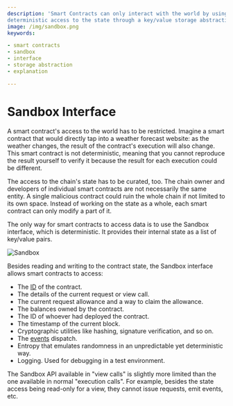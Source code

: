 ```yaml
---
description: 'Smart Contracts can only interact with the world by using the Sandbox interface which provides limited and
deterministic access to the state through a key/value storage abstraction.'
image: /img/sandbox.png
keywords:

- smart contracts
- sandbox
- interface
- storage abstraction
- explanation

---
```


# Sandbox Interface

A smart contract's access to the world has to be restricted. Imagine a smart contract that would directly tap into a
weather forecast website: as the weather changes, the result of the contract's execution will also change. This smart
contract is not deterministic, meaning that you cannot reproduce the result yourself to verify it because the result for
each execution could be different.

The access to the chain's state has to be curated, too. The chain owner and developers of individual smart contracts are
not necessarily the same entity. A single malicious contract could ruin the whole chain if not limited to its own space.
Instead of working on the state as a whole, each smart contract can only modify a part of it.

The only way for smart contracts to access data is to use the Sandbox interface, which is deterministic. It provides
their internal state as a list of key/value pairs.

![Sandbox](/img/sandbox.png)

Besides reading and writing to the contract state, the Sandbox interface allows smart contracts to access:

- The [ID](./accounts/how-accounts-work#agent-id) of the contract.
- The details of the current request or view call.
- The current request allowance and a way to claim the allowance.
- The balances owned by the contract.
- The ID of whoever had deployed the contract.
- The timestamp of the current block.
- Cryptographic utilities like hashing, signature verification, and so on.
- The [events](../schema/events.mdx) dispatch.
- Entropy that emulates randomness in an unpredictable yet deterministic way.
- Logging. Used for debugging in a test environment.

The Sandbox API available in "view calls" is slightly more limited than the one available in normal "execution calls".
For example, besides the state access being read-only for a view, they cannot issue requests, emit events, etc.
